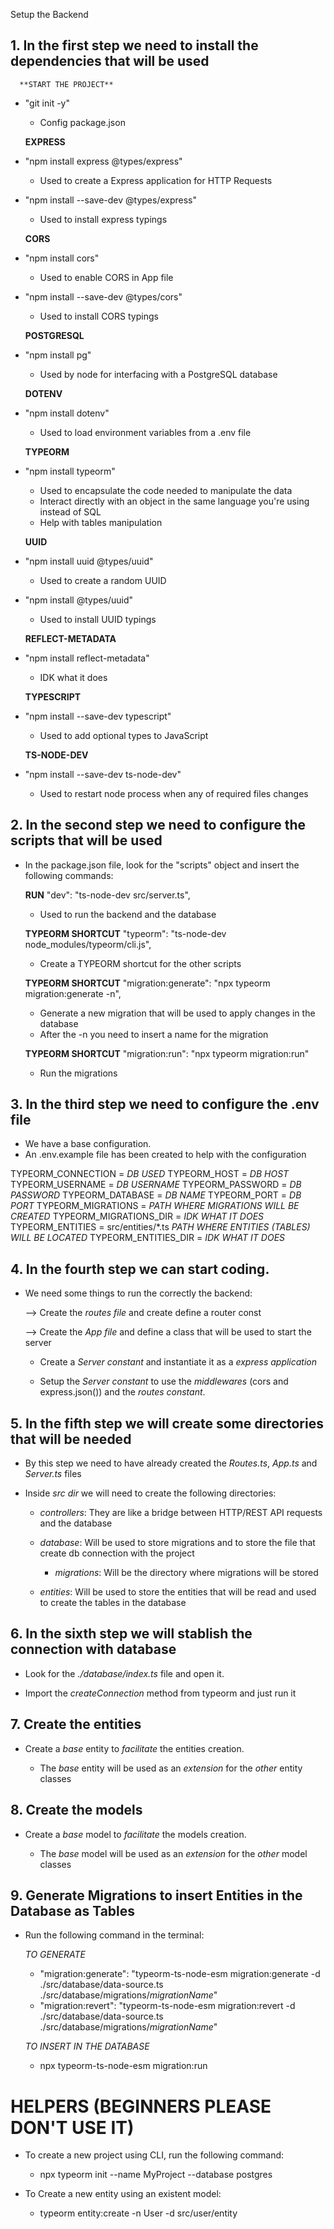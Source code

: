 Setup the Backend

## 1. In the first step we need to install the dependencies that will be used

      **START THE PROJECT**
  - "git init -y" 
      - Config package.json


      **EXPRESS**
  - "npm install express @types/express" 
      - Used to create a Express application for HTTP Requests

  - "npm install --save-dev @types/express" 
      - Used to install express typings 


      **CORS**
  - "npm install cors" 
      - Used to enable CORS in App file

  - "npm install --save-dev @types/cors" 
      - Used to install CORS typings 


      **POSTGRESQL**
  - "npm install pg" 
      - Used by node for interfacing with a PostgreSQL database


      **DOTENV**
  - "npm install dotenv" 
      - Used to load environment variables from a .env file


      **TYPEORM**
  - "npm install typeorm" 
      - Used to encapsulate the code needed to manipulate the data
      - Interact directly with an object in the same language you're using instead of SQL
      - Help with tables manipulation
     

      **UUID**
  - "npm install uuid @types/uuid" 
      - Used to create a random UUID

  - "npm install @types/uuid" 
      - Used to install UUID typings 


      **REFLECT-METADATA**
  - "npm install reflect-metadata" 
      - IDK what it does


      **TYPESCRIPT**
  - "npm install --save-dev typescript" 
      - Used to add optional types to JavaScript


      **TS-NODE-DEV**
  - "npm install --save-dev ts-node-dev" 
      - Used to restart node process when any of required files changes



## 2. In the second step we need to configure the scripts that will be used

  - In the package.json file, look for the "scripts" object and insert the following commands:

      **RUN**
    "dev": "ts-node-dev src/server.ts",
      - Used to run the backend and the database

      **TYPEORM SHORTCUT**
    "typeorm": "ts-node-dev node_modules/typeorm/cli.js",
      - Create a TYPEORM shortcut for the other scripts

      **TYPEORM SHORTCUT**
    "migration:generate": "npx typeorm migration:generate -n",
      - Generate a new migration that will be used to apply changes in the database
      - After the -n you need to insert a name for the migration

      **TYPEORM SHORTCUT**
    "migration:run": "npx typeorm migration:run"
      - Run the migrations



## 3. In the third step we need to configure the .env file

  - We have a base configuration.
  - An .env.example file has been created to help with the configuration

  TYPEORM_CONNECTION = *DB USED*
  TYPEORM_HOST = *DB HOST*
  TYPEORM_USERNAME = *DB USERNAME*
  TYPEORM_PASSWORD =  *DB PASSWORD*
  TYPEORM_DATABASE = *DB NAME*
  TYPEORM_PORT = *DB PORT*
  TYPEORM_MIGRATIONS = *PATH WHERE MIGRATIONS WILL BE CREATED*
  TYPEORM_MIGRATIONS_DIR = *IDK WHAT IT DOES*
  TYPEORM_ENTITIES = src/entities/*.ts *PATH WHERE ENTITIES (TABLES) WILL BE LOCATED*
  TYPEORM_ENTITIES_DIR = *IDK WHAT IT DOES*



## 4. In the fourth step we can start coding.

  - We need some things to run the correctly the backend:

    --> Create the *routes file* and create define a router const

    --> Create the *App file* and define a class that will be used to start the server

      - Create a *Server constant* and instantiate it as a *express application*

      - Setup the *Server constant* to use the *middlewares* (cors and express.json()) and the *routes constant*.



## 5. In the fifth step we will create some directories that will be needed

  - By this step we need to have already created the *Routes.ts*, *App.ts* and *Server.ts* files

  - Inside *src dir* we will need to create the following directories:

    - *controllers*: They are like a bridge between HTTP/REST API requests and the database

    - *database*: Will be used to store migrations and to store the file that create db connection with the project

      - *migrations*: Will be the directory where migrations will be stored

    - *entities*: Will be used to store the entities that will be read and used to create the tables in the database


## 6. In the sixth step we will stablish the connection with database

  - Look for the *./database/index.ts* file and open it.

  - Import the *createConnection* method from typeorm and just run it


## 7. Create the entities

  - Create a *base* entity to *facilitate* the entities creation. 
  
    - The *base* entity will be used as an *extension* for the *other* entity classes


## 8. Create the models

  - Create a *base* model to *facilitate* the models creation. 
  
    - The *base* model will be used as an *extension* for the *other* model classes


## 9. Generate Migrations to insert Entities in the Database as Tables

  - Run the following command in the terminal: 

    *TO GENERATE*

    - "migration:generate": "typeorm-ts-node-esm migration:generate -d ./src/database/data-source.ts ./src/database/migrations/*migrationName*"
    - "migration:revert": "typeorm-ts-node-esm migration:revert -d ./src/database/data-source.ts ./src/database/migrations/*migrationName*"


    *TO INSERT IN THE DATABASE*
    - npx typeorm-ts-node-esm migration:run






# HELPERS (BEGINNERS PLEASE DON'T USE IT)

  - To create a new project using CLI, run the following command:

    - npx typeorm init --name MyProject --database postgres

  
  - To Create a new entity using an existent model: 

      - typeorm entity:create -n User -d src/user/entity

